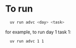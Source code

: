 # To run

```bash
  uv run advc <day> <task>
```

for example, to run day 1 task 1:

```bash  
  uv run advc 1 1
```
